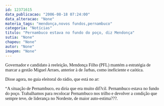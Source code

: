 ```yaml
---
id: 12371615
data_publicacao: "2006-08-18 07:24:00"
data_alteracao: "None"
materia_tags: "mendonça,novos fundos,pernambuco"
categoria: "Notícias"
titulo: "Pernambuco estava no fundo do poço, diz Mendonça"
sutia: "None"
chapeu: "None"
autor: "None"
imagem: "None"
---
```

<p><P><FONT face=Verdana>Governador e candidato à reeleição, Mendonça Filho (PFL) mantém a estratégia de marcar a gestão Miguel Arraes, anterior à de Jarbas, como ineficiente e caótica.</FONT></P></p>
<p><P><FONT face=Verdana>Disse agora, no guia eleitoral do rádio, que está no ar:</FONT></P></p>
<p><P><FONT face=Verdana>“A situação de Pernambuco, eu diria que era muito dif?cil. Pernambuco estava no fundo do poço. Trabalhamos para recolocar Pernambuco nos trilho e devolver a condição que sempre teve, de liderança no Nordeste, de maior auto-estima???.</FONT></P> </p>
